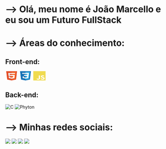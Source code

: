 # --> Olá, meu nome é João Marcello e eu sou um Futuro FullStack

# --> Áreas do conhecimento:

<table style="border-collapse: collapse;">
      <div style="text-align: left;">
        <h2>Front-end: </h2>
        <img src="https://raw.githubusercontent.com/devicons/devicon/master/icons/html5/html5-original.svg" alt="HTML" height="30" width="40">
        <img src="https://raw.githubusercontent.com/devicons/devicon/master/icons/css3/css3-original.svg" alt="CSS" height="30" width="40">
        <img src="https://raw.githubusercontent.com/devicons/devicon/master/icons/javascript/javascript-plain.svg" alt="Javascript" height="30" width="40">
      </div>
       <div style="text-align: left;">
        <h2>Back-end: </h2>
         <img src="https://cdn.jsdelivr.net/gh/devicons/devicon/icons/c/c-original.svg" alt="C" height="30" width="40">
         <img src="https://cdn.jsdelivr.net/gh/devicons/devicon/icons/c/c-original.svg" alt="Phyton" height="30" width="40">
      </div>
      
# --> Minhas redes sociais:
  
  <div> 
  <a href="https://www.instagram.com/jmarcellomb_" target="_blank"><img src="https://img.shields.io/badge/-Instagram-%23E4405F?style=for-the-badge&logo=instagram&logoColor=white" target="_blank"></a>
  <a href = "mailto:joaomarcello@gmail.com"><img src="https://img.shields.io/badge/-Gmail-%23333?style=for-the-badge&logo=gmail&logoColor=white" target="_blank"></a>
  <a href="https://www.linkedin.com/in/joão-marcello-902948287/" target="_blank"><img src="https://img.shields.io/badge/-LinkedIn-%230077B5?style=for-the-badge&logo=linkedin&logoColor=white" target="_blank"></a>
  <a href="https://api.whatsapp.com/send?phone=5586988109565" target="_blank"><img src="https://img.shields.io/badge/-WhatsApp-%25B7D24?style=for-the-badge&logo=whatsapp&logoColor=white" target="_blank"></a>
</div>
